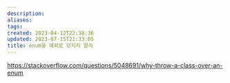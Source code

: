 ```yaml
---
description:
aliases: 
tags: 
created: 2023-04-12T22:38:36
updated: 2023-07-15T21:33:05
title: enum을 예외로 던지지 말라
---
```

https://stackoverflow.com/questions/5048691/why-throw-a-class-over-an-enum
